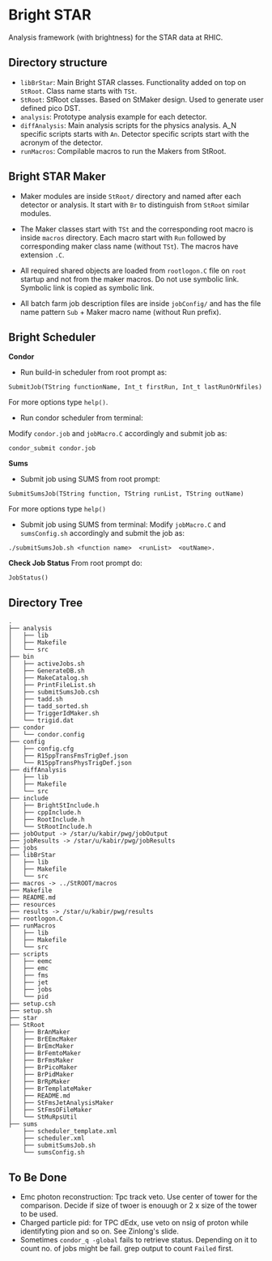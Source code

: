 Bright STAR
============

Analysis framework (with brightness) for the STAR data at RHIC.

Directory structure
--------------------

- `libBrStar`: Main Bright STAR classes. Functionality added on top on `StRoot`. Class name starts with `TSt`.
- `StRoot`: StRoot classes. Based on StMaker design. Used to generate user defined pico DST.
- `analysis`: Prototype analysis example for each detector.
- `diffAnalysis`: Main analysis scripts for the physics analysis. A_N specific scripts starts with `An`. Detector specific scripts start with the acronym of the detector.
- `runMacros`: Compilable macros to run the Makers from StRoot.


Bright STAR Maker
----------------------
- Maker modules are inside `StRoot/` directory and named after each detector or analysis. It start with `Br` to distinguish from `StRoot` similar modules.

- The Maker classes start with `TSt` and the corresponding root macro is inside `macros` directory. Each macro start with `Run` followed by corresponding maker class name (without `TSt`). The macros have extension `.C`.

- All required shared objects are loaded from `rootlogon.C` file on `root` startup and not from the maker macros. Do not use symbolic link. Symbolic link is copied as symbolic link.

- All batch farm job description files are inside `jobConfig/` and has the file name pattern `Sub` + Maker macro name (without Run prefix).


Bright Scheduler
-------------------
**Condor**
- Run build-in scheduler from root prompt as:
```
SubmitJob(TString functionName, Int_t firstRun, Int_t lastRunOrNfiles)
```
For more options type `help()`.

- Run condor scheduler from terminal:

Modify `condor.job` and `jobMacro.C` accordingly and submit job as:
```
condor_submit condor.job
```

**Sums**
- Submit job using SUMS from root prompt:

```
SubmitSumsJob(TString function, TString runList, TString outName)
```
For more options type `help()`

- Submit job using SUMS from terminal:
Modify `jobMacro.C` and `sumsConfig.sh` accordingly and submit the job as:

```
./submitSumsJob.sh <function name>  <runList>  <outName>. 
```

**Check Job Status**
From root prompt do:
```
JobStatus()
```

Directory Tree
------------------
```
.
├── analysis
│   ├── lib
│   ├── Makefile
│   └── src
├── bin
│   ├── activeJobs.sh
│   ├── GenerateDB.sh
│   ├── MakeCatalog.sh
│   ├── PrintFileList.sh
│   ├── submitSumsJob.csh
│   ├── tadd.sh
│   ├── tadd_sorted.sh
│   ├── TriggerIdMaker.sh
│   └── trigid.dat
├── condor
│   └── condor.config
├── config
│   ├── config.cfg
│   ├── R15ppTransFmsTrigDef.json
│   └── R15ppTransPhysTrigDef.json
├── diffAnalysis
│   ├── lib
│   ├── Makefile
│   └── src
├── include
│   ├── BrightStInclude.h
│   ├── cppInclude.h
│   ├── RootInclude.h
│   └── StRootInclude.h
├── jobOutput -> /star/u/kabir/pwg/jobOutput
├── jobResults -> /star/u/kabir/pwg/jobResults
├── jobs
├── libBrStar
│   ├── lib
│   ├── Makefile
│   └── src
├── macros -> ../StROOT/macros
├── Makefile
├── README.md
├── resources
├── results -> /star/u/kabir/pwg/results
├── rootlogon.C
├── runMacros
│   ├── lib
│   ├── Makefile
│   └── src
├── scripts
│   ├── eemc
│   ├── emc
│   ├── fms
│   ├── jet
│   ├── jobs
│   └── pid
├── setup.csh
├── setup.sh
├── star
├── StRoot
│   ├── BrAnMaker
│   ├── BrEEmcMaker
│   ├── BrEmcMaker
│   ├── BrFemtoMaker
│   ├── BrFmsMaker
│   ├── BrPicoMaker
│   ├── BrPidMaker
│   ├── BrRpMaker
│   ├── BrTemplateMaker
│   ├── README.md
│   ├── StFmsJetAnalysisMaker
│   ├── StFmsOFileMaker
│   └── StMuRpsUtil
├── sums
    ├── scheduler_template.xml
    ├── scheduler.xml
    ├── submitSumsJob.sh
    └── sumsConfig.sh
```


To Be Done
-----------

- Emc photon reconstruction: Tpc track veto. Use center of tower for the comparison. Decide if size of twoer is enouugh or 2 x size of the tower to be used.
- Charged particle pid: for TPC dEdx, use veto on nsig of proton while identifyting pion and so on. See Zinlong's slide.
- Sometimes `condor_q -global` fails to retrieve status. Depending on it to count no. of jobs might be fail. grep output to count `Failed` first.

